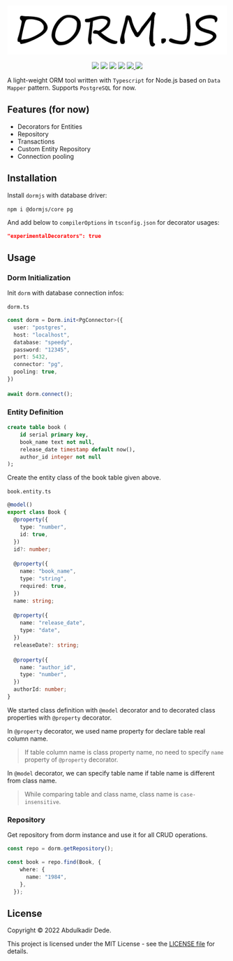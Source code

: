 <p align="center">
  <img src="./public/logo-dormjs.png">
</p>

<p align="center">
  <img src="https://img.shields.io/github/license/akadirdev/dorm">
  <img src="https://img.shields.io/github/package-json/v/akadirdev/dorm">
  <img src="https://img.shields.io/npm/dw/@dormjs/core">
  <img src="https://img.shields.io/github/last-commit/akadirdev/dorm">
  <a href="https://gitter.im/dorm-js/community">
    <img src="https://badges.gitter.im/dorm-js/community.svg" >
  </a>
  <img src="https://dl.circleci.com/status-badge/img/gh/akadirdev/dorm/tree/master.svg?style=shield">
</p>

A light-weight ORM tool written with `Typescript` for Node.js based on `Data Mapper` pattern. Supports `PostgreSQL` for now.

## Features (for now)

- Decorators for Entities
- Repository
- Transactions
- Custom Entity Repository
- Connection pooling

## Installation

Install `dormjs` with database driver:

`npm i @dormjs/core pg`

And add below to `compilerOptions` in `tsconfig.json` for decorator usages:

```json
"experimentalDecorators": true
```

## Usage

### Dorm Initialization

Init `dorm` with database connection infos:

`dorm.ts`

```TypeScript
const dorm = Dorm.init<PgConnector>({
  user: "postgres",
  host: "localhost",
  database: "speedy",
  password: "12345",
  port: 5432,
  connector: "pg",
  pooling: true,
})

await dorm.connect();
```

### Entity Definition

```sql
create table book (
    id serial primary key,
    book_name text not null,
    release_date timestamp default now(),
    author_id integer not null
);
```

Create the entity class of the book table given above.

`book.entity.ts`

```TypeScript
@model()
export class Book {
  @property({
    type: "number",
    id: true,
  })
  id?: number;

  @property({
    name: "book_name",
    type: "string",
    required: true,
  })
  name: string;

  @property({
    name: "release_date",
    type: "date",
  })
  releaseDate?: string;

  @property({
    name: "author_id",
    type: "number",
  })
  authorId: number;
}
```

We started class definition with `@model` decorator and to decorated class properties with `@property` decorator.

In `@property` decorator, we used name property for declare table real column name.

> If table column name is class property name, no need to specify `name` property of `@property` decorator.

In `@model` decorator, we can specify table name if table name is different from class name.

> While comparing table and class name, class name is `case-insensitive`.

### Repository

Get repository from dorm instance and use it for all CRUD operations.

```TypeScript
const repo = dorm.getRepository();
```

```TypeScript
const book = repo.find(Book, {
    where: {
      name: "1984",
    },
  });
```

## License

Copyright © 2022 Abdulkadir Dede.

This project is licensed under the MIT License - see the [LICENSE file](https://github.com/akadirdev/dorm/blob/master/LICENSE.md "LICENSE") for details.
